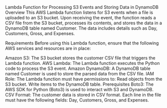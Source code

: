 Lambda Function for Processing S3 Events and Storing Data in DynamoDB
Overview
This AWS Lambda function listens for S3 events when a file is uploaded to an S3 bucket. Upon receiving the event, the function reads a CSV file from the S3 bucket, processes its contents, and stores the data in a DynamoDB table named Customer. The data includes details such as Day, Customers, Gross, and Expenses.

Requirements
Before using this Lambda function, ensure that the following AWS services and resources are in place:

Amazon S3: The S3 bucket stores the customer CSV file that triggers the Lambda function.
AWS Lambda: The Lambda function executes the Python code to process the S3 event.
Amazon DynamoDB: A DynamoDB table named Customer is used to store the parsed data from the CSV file.
IAM Role: The Lambda function must have permissions to:
Read objects from the S3 bucket.
Write items to the DynamoDB table.
Prerequisites
Boto3: The AWS SDK for Python (Boto3) is used to interact with S3 and DynamoDB.
CSV Format: The customer data is stored in CSV format. Each line in the file must have the following fields: Day, Customers, Gross, and Expenses.
